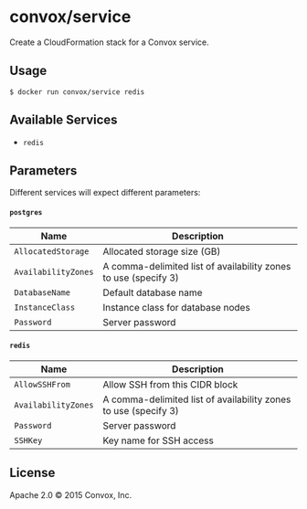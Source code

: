 # convox/service

Create a CloudFormation stack for a Convox service.

## Usage

    $ docker run convox/service redis

## Available Services

  * `redis`

## Parameters

Different services will expect different parameters:

#### `postgres`

| Name                | Description                                                     |
|---------------------|-----------------------------------------------------------------|
| `AllocatedStorage`  | Allocated storage size (GB)                                     |
| `AvailabilityZones` | A comma-delimited list of availability zones to use (specify 3) |
| `DatabaseName`      | Default database name                                           |
| `InstanceClass`     | Instance class for database nodes                               |
| `Password`          | Server password                                                 |

#### `redis`

| Name                | Description                                                     |
|---------------------|-----------------------------------------------------------------|
| `AllowSSHFrom`      | Allow SSH from this CIDR block                                  |
| `AvailabilityZones` | A comma-delimited list of availability zones to use (specify 3) |
| `Password`          | Server password                                                 |
| `SSHKey`            | Key name for SSH access                                         |

## License

Apache 2.0 &copy; 2015 Convox, Inc.
